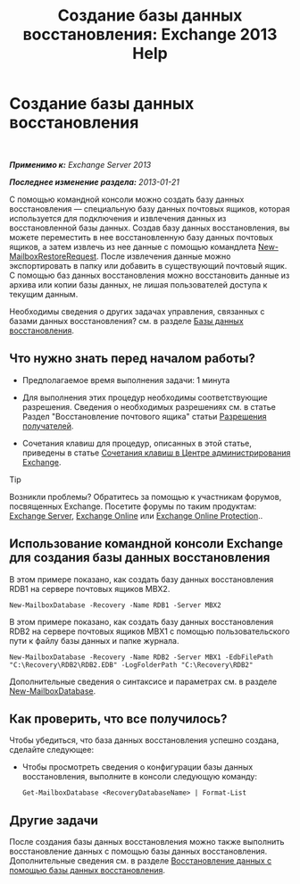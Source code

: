 ﻿---
title: 'Создание базы данных восстановления: Exchange 2013 Help'
TOCTitle: Создание базы данных восстановления
ms:assetid: 34d87491-b7b7-44a9-8d69-e1a9c1fe5852
ms:mtpsurl: https://technet.microsoft.com/ru-ru/library/Ee332321(v=EXCHG.150)
ms:contentKeyID: 50487798
ms.date: 05/22/2018
mtps_version: v=EXCHG.150
ms.translationtype: MT
---

# Создание базы данных восстановления

 

_**Применимо к:** Exchange Server 2013_

_**Последнее изменение раздела:** 2013-01-21_

С помощью командной консоли можно создать базу данных восстановления — специальную базу данных почтовых ящиков, которая используется для подключения и извлечения данных из восстановленной базы данных. Создав базу данных восстановления, вы можете переместить в нее восстановленную базу данных почтовых ящиков, а затем извлечь из нее данные с помощью командлета [New-MailboxRestoreRequest](https://technet.microsoft.com/ru-ru/library/ff829875\(v=exchg.150\)). После извлечения данные можно экспортировать в папку или добавить в существующий почтовый ящик. С помощью баз данных восстановления можно восстановить данные из архива или копии базы данных, не лишая пользователей доступа к текущим данным.

Необходимы сведения о других задачах управления, связанных с базами данных восстановления? см. в разделе [Базы данных восстановления](recovery-databases-exchange-2013-help.md).

## Что нужно знать перед началом работы?

  - Предполагаемое время выполнения задачи: 1 минута

  - Для выполнения этих процедур необходимы соответствующие разрешения. Сведения о необходимых разрешениях см. в статье Раздел "Восстановление почтового ящика" статьи [Разрешения получателей](recipients-permissions-exchange-2013-help.md).

  - Сочетания клавиш для процедур, описанных в этой статье, приведены в статье [Сочетания клавиш в Центре администрирования Exchange](keyboard-shortcuts-in-the-exchange-admin-center-exchange-online-protection-help.md).

> [!TIP]  
> Возникли проблемы? Обратитесь за помощью к участникам форумов, посвященных Exchange. Посетите форумы по таким продуктам: <a href="https://go.microsoft.com/fwlink/p/?linkid=60612">Exchange Server</a>, <a href="https://go.microsoft.com/fwlink/p/?linkid=267542">Exchange Online</a> или <a href="https://go.microsoft.com/fwlink/p/?linkid=285351">Exchange Online Protection</a>..


## Использование командной консоли Exchange для создания базы данных восстановления

В этом примере показано, как создать базу данных восстановления RDB1 на сервере почтовых ящиков MBX2.

    New-MailboxDatabase -Recovery -Name RDB1 -Server MBX2

В этом примере показано, как создать базу данных восстановления RDB2 на сервере почтовых ящиков MBX1 с помощью пользовательского пути к файлу базы данных и папке журнала.

    New-MailboxDatabase -Recovery -Name RDB2 -Server MBX1 -EdbFilePath "C:\Recovery\RDB2\RDB2.EDB" -LogFolderPath "C:\Recovery\RDB2"

Дополнительные сведения о синтаксисе и параметрах см. в разделе [New-MailboxDatabase](https://technet.microsoft.com/ru-ru/library/aa997976\(v=exchg.150\)).

## Как проверить, что все получилось?

Чтобы убедиться, что база данных восстановления успешно создана, сделайте следующее:

  - Чтобы просмотреть сведения о конфигурации базы данных восстановления, выполните в консоли следующую команду:
    
        Get-MailboxDatabase <RecoveryDatabaseName> | Format-List

## Другие задачи

После создания базы данных восстановления можно также выполнить восстановление данных с помощью базы данных восстановления. Дополнительные сведения см. в разделе [Восстановление данных с помощью базы данных восстановления](restore-data-using-a-recovery-database-exchange-2013-help.md).

